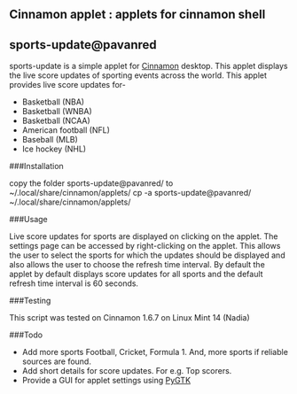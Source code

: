 ## Cinnamon applet : applets for cinnamon shell
## sports-update@pavanred

sports-update is a simple applet for <a href="http://cinnamon.linuxmint.com/">Cinnamon</a> desktop. This applet displays the live score updates of sporting events across the world. This applet provides live score updates  for-

* Basketball (NBA)
* Basketball (WNBA)
* Basketball (NCAA)
* American football (NFL)
* Baseball (MLB)
* Ice hockey (NHL)

###Installation

copy the folder sports-update@pavanred/ to ~/.local/share/cinnamon/applets/
cp -a sports-update@pavanred/ ~/.local/share/cinnamon/applets/

###Usage

Live score updates for sports are displayed on clicking on the applet. The settings page can be accessed by right-clicking on the applet. This allows the user to select the sports for which the updates should be displayed and also allows the user to choose the refresh time interval. By default the applet by default displays score updates for all sports and the default refresh time interval is 60 seconds.

###Testing

This script was tested on Cinnamon 1.6.7 on Linux Mint 14 (Nadia)

###Todo

* Add more sports Football, Cricket, Formula 1. And, more sports if reliable sources are found.
* Add short details for score updates. For e.g. Top scorers.
* Provide a GUI for applet settings using <a href="http://www.pygtk.org/">PyGTK</a>

